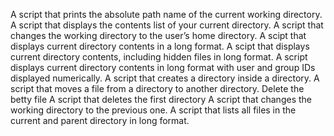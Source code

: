 A script that prints the absolute path name of the current working directory.
A script that displays the contents list of your current directory.
A script that changes the working directory to the user’s home directory.
A scipt that displays current directory contents in a long format.
A scipt that displays current directory contents, including hidden files in long format.
A script displays current directory contents in long format with user and group IDs displayed numerically.
A script that creates a directory inside a directory.
A script that moves a file from a directory to another directory.
Delete the betty file
A script that deletes the first directory
A script that changes the working directory to the previous one.
A script that lists all files in the current and parent directory in long format.
